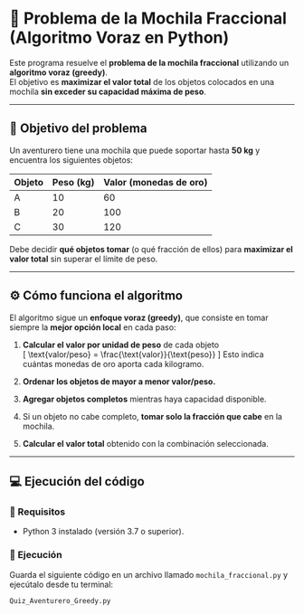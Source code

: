 # 🧭 Problema de la Mochila Fraccional (Algoritmo Voraz en Python)

Este programa resuelve el **problema de la mochila fraccional** utilizando un **algoritmo voraz (greedy)**.  
El objetivo es **maximizar el valor total** de los objetos colocados en una mochila **sin exceder su capacidad máxima de peso**.

---

## 🎯 Objetivo del problema

Un aventurero tiene una mochila que puede soportar hasta **50 kg** y encuentra los siguientes objetos:

| Objeto | Peso (kg) | Valor (monedas de oro) |
|:-------|:-----------|:-----------------------|
| A | 10 | 60 |
| B | 20 | 100 |
| C | 30 | 120 |

Debe decidir **qué objetos tomar** (o qué fracción de ellos) para **maximizar el valor total** sin superar el límite de peso.

---

## ⚙️ Cómo funciona el algoritmo

El algoritmo sigue un **enfoque voraz (greedy)**, que consiste en tomar siempre la **mejor opción local** en cada paso:

1. **Calcular el valor por unidad de peso** de cada objeto  
   \[
   \text{valor/peso} = \frac{\text{valor}}{\text{peso}}
   \]
   Esto indica cuántas monedas de oro aporta cada kilogramo.

2. **Ordenar los objetos de mayor a menor valor/peso.**

3. **Agregar objetos completos** mientras haya capacidad disponible.

4. Si un objeto no cabe completo, **tomar solo la fracción que cabe** en la mochila.

5. **Calcular el valor total** obtenido con la combinación seleccionada.

---

## 💻 Ejecución del código

### 🔸 Requisitos
- Python 3 instalado (versión 3.7 o superior).

### 🔸 Ejecución
Guarda el siguiente código en un archivo llamado `mochila_fraccional.py` y ejecútalo desde tu terminal:


```bash
Quiz_Aventurero_Greedy.py
